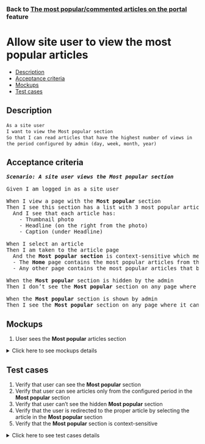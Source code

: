 ### Back to [The most popular/commented articles on the portal](../../) feature

# Allow site user to view the most popular articles

- [Description](#description)
- [Acceptance criteria](#acceptance-criteria)
- [Mockups](#mockups)
- [Test cases](#test-cases)

## Description

    As a site user
    I want to view the Most popular section 
    So that I can read articles that have the highest number of views in the period configured by admin (day, week, month, year)

## Acceptance criteria

<pre>
<b><i>Scenario: A site user views the Most popular section</i></b>

Given I am logged in as a site user

When I view a page with the <b>Most popular</b> section
Then I see this section has a list with 3 most popular articles (based on page views in the configured period)
  And I see that each article has:
    - Thumbnail photo
    - Headline (on the right from the photo)
    - Caption (under Headline)

When I select an article
Then I am taken to the article page
  And the <b>Most popular section</b> is context-sensitive which means:
  - The <b>Home</b> page contains the most popular articles from the whole articles list
  - Any other page contains the most popular articles that belong to a category, conference, or team of the current page

When the <b>Most popular</b> section is hidden by the admin
Then I don’t see the <b>Most popular</b> section on any page where it can be present

When the <b>Most popular</b> section is shown by admin
Then I see the <b>Most popular</b> section on any page where it can be present
</pre>

## Mockups

1. User sees the <b>Most popular</b> articles section

<details>
  <summary>Click here to see mockups details</summary>

**1. User sees the Most popular articles section:**

![User sees the Most popular articles section](/products/sport_news_portal/web_application_features/most_popular_and_commented/images/most_popular_commented.png)

</details>

## Test cases

1. Verify that user can see the <b>Most popular</b> section
2. Verify that user can see articles only from the configured period in the <b>Most popular</b> section
3. Verify that user can’t see the hidden <b>Most popular</b> section
4. Verify that the user is redirected to the proper article by selecting the article in the <b>Most popular</b> section
5. Verify that the <b>Most popular</b> section is context-sensitive

<details>
  <summary>Click here to see test cases details</summary>

### **#1. Verify that user can see the Most popular section**

|Preconditions|Steps|Expected result
--------------|-----|----------
|- Admin shows the <b>Most popular</b> section</br>- Go to the Sports Hub home page</br>- Go to any page > <b>Most popular</b> section|1) On any page, examine the <b>Most popular</b> section|1) The <b>Most popular</b> section is shown and contains three most visited articles in the configured period|

### **#2. Verify that user can see articles only from the configured period in the Most popular section**

|Preconditions|Steps|Expected result
--------------|-----|----------
|- Admin configured <b>Day</b> period</br>- Go to the Sports Hub home page</br>- Go to any page > <b>Most popular</b> section|1) On any page, examine the <b>Most popular</b> section|1) The <b>Most popular</b> section is shown and contains three most visited articles on the last day|

### **#3. Verify that user can’t see the hidden Most popular section**

|Preconditions|Steps|Expected result
--------------|-----|----------
|- Admin hides the <b>Most popular</b> section</br>- Go to the Sports Hub home page</br>- Go to any page where the <b>Most popular</b> section should be present|1) On any page, examine the <b>Most popular</b> section|1) The <b>Most popular</b> section is not shown|

### **#4. Verify that the user is redirected to the proper article by selecting the article in the Most popular section**

|Preconditions|Steps|Expected result
--------------|-----|----------
|- Go to the Sports Hub home page</br>- Go to any page > <b>Most popular</b> section|1) Select any article|1) The user is redirected to the article page|

### **#5. Verify that the Most popular section is context-sensitive**

|Preconditions|Steps|Expected result
--------------|-----|----------
|- Go to the Sports Hub home page|1) Go through all pages within the <b>Most popular</b> section</br>2) Examine the <b>Most popular</b> section|2) Articles in the <b>Most popular</b> section change according to the visited page|
</details>
